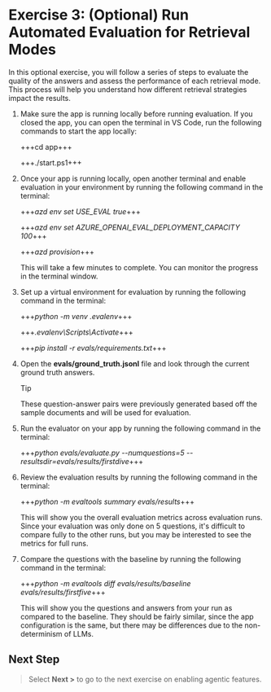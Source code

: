 # Exercise 3: (Optional) Run Automated Evaluation for Retrieval Modes

In this optional exercise, you will follow a series of steps to evaluate the quality of the answers and assess the performance of each retrieval mode. This process will help you understand how different retrieval strategies impact the results.

1. Make sure the app is running locally before running evaluation. If you closed the app, you can open the terminal in VS Code, run the following commands to start the app locally:

    +++cd app+++
    
    +++./start.ps1+++
   
1. Once your app is running locally, open another terminal and enable evaluation in your environment by running the following command in the terminal:

    +++*azd env set USE_EVAL true*+++

    +++*azd env set AZURE_OPENAI_EVAL_DEPLOYMENT_CAPACITY 100*+++

    +++*azd provision*+++

    This will take a few minutes to complete. You can monitor the progress in the terminal window.

1. Set up a virtual environment for evaluation by running the following command in the terminal:

    +++*python -m venv .evalenv*+++

    +++*.evalenv\Scripts\Activate*+++

    +++*pip install -r evals/requirements.txt*+++

1. Open the **evals/ground_truth.jsonl** file and look through the current ground truth answers.

    > [!TIP]
    > These question-answer pairs were previously generated based off the sample documents and will be used for evaluation.

1. Run the evaluator on your app by running the following command in the terminal:

    +++*python evals/evaluate.py --numquestions=5 --resultsdir=evals/results/firstdive*+++

1. Review the evaluation results by running the following command in the terminal:

    +++*python -m evaltools summary evals/results*+++

    This will show you the overall evaluation metrics across evaluation runs. Since your evaluation was only done on 5 questions, it's difficult to compare fully to the other runs, but you may be interested to see the metrics for full runs.

1. Compare the questions with the baseline by running the following command in the terminal:

    +++*python -m evaltools diff evals/results/baseline evals/results/firstfive*+++

    This will show you the questions and answers from your run as compared to the baseline. They should be fairly similar, since the app configuration is the same, but there may be differences due to the non-determinism of LLMs.

## Next Step

> Select **Next >** to go to the next exercise on enabling agentic features.
